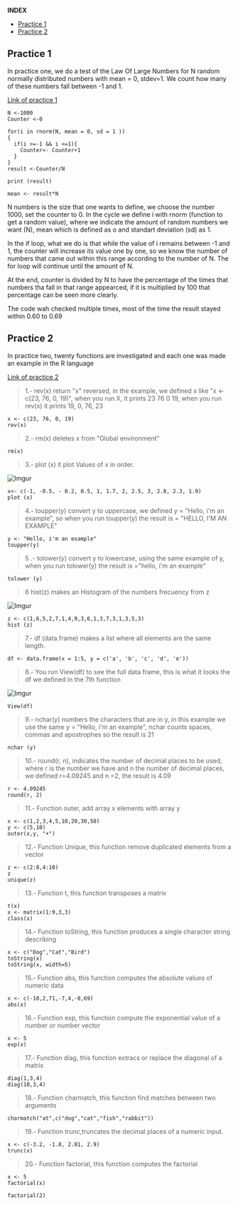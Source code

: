 **INDEX**

- [Practice 1](#practice-1)
- [Practice 2](#practice-2)

<div id='pr1' />

## Practice 1 
In practice one, we do a test of the Law Of Large Numbers for N random normally distributed numbers with mean = 0, stdev=1. We count how many of these numbers fall between -1 and 1.

[Link of practice 1](https://github.com/AdamariMosqueda/Data_Mining/blob/Unit_1/Practice/Practice%201.R)

```
N <-1000
Counter <-0

for(i in rnorm(N, mean = 0, sd = 1 ))
{
  if(i >=-1 && i <=1){
    Counter<- Counter+1
  }
}
result <-Counter/N

print (result)

mean <- result*N

```
N numbers is the size that one wants to define, we choose the number 1000, set the counter to 0. In the cycle we define i with rnorm (function to get a random value), where we indicate the amount of random  numbers we want (N), mean which is defined as o and standart deviation (sd) as 1.

In the if loop, what we do is that while the value of i remains between -1 and 1, the counter will increase its value one by one, so we know the number of numbers that came out within this range according to the number of N. The for loop will continue until the amount of N. 

At the end, counter is divided by N to have the percentage of the times that numbers tha fall in that range appearced, if it is multiplied by 100 that percentage can be seen more clearly.

The code wah checked multiple times, most of the time the result stayed within 0.60 to 0.69



<div id='pr2' />

## Practice 2 

In practice two, twenty functions are investigated and each one was made an example in the R language
  
[Link of practice 2](https://github.com/AdamariMosqueda/Data_Mining/blob/Unit_1/Practice/Practice%202.R)



> 1.- rev(x) return "x" reversed, in the example, we defined x like "x <- c(23, 76, 0, 19)", when you
run X, it prints 23 76 0 19, when you run rev(x) it prints 19, 0, 76, 23
```
x <- c(23, 76, 0, 19)
rev(x)
```

> 2.- rm(x) deletes x from "Global environment"
```
rm(x)
```

> 3.- plot (x) it plot Values of x in order.

![Imgur](https://i.imgur.com/ueTmlY6.png)
 
```
x<- c(-1, -0.5, - 0.2, 0.5, 1, 1.7, 2, 2.5, 3, 2.8, 2.3, 1.9)
plot (x)
```
> 4.- toupper(y) convert y to uppercase, we defined y = "Hello, i'm an example", so when you run
toupper(y) the result is = "HELLO, I'M AN EXAMPLE"
```
y <- "Hello, i'm an example"
toupper(y)
```
> 5 .- tolower(y) convert y to lowercase, using the same example of y, when you run
tolower(y) the result is ="hello, i'm an example"

```
tolower (y)
```
> 6 hist(z) makes an Histogram of the numbers frecuency from z

![Imgur](https://i.imgur.com/QZPokTa.png)

```
z <- c(1,6,5,2,7,1,4,9,3,6,1,3,7,3,1,3,5,3)
hist (z)
```
> 7.- df (data.frame) makes a list where all elements are the same length.
```
df <- data.frame(x = 1:5, y = c('a', 'b', 'c', 'd', 'e')) 
```
> 8.- You run View(df) to see the full data frame, this is what it looks the df we defined in the 7th function

![Imgur](https://i.imgur.com/EdMVxQG.png)
```
View(df)
```
> 9.- nchar(y) numbers the characters that are in y, in this example we use the same y = "Hello, i'm an example", nchar counts spaces, commas and apostrophes so the result is 21 
```
nchar (y)
```
> 10.- round(r, n), indicates the number of decimal places to be used, where r is the number we have and n the number of decimal places, we defined r=4.09245 and n =2, the result is 4.09

``` 
r <- 4.09245
round(r, 2)
```
> 11.- Function outer, add array x elements with array y
```
x <- c(1,2,3,4,5,10,20,30,50)
y <- c(5,10)
outer(x,y, "+")
```
> 12.- Function Unique, this function remove duplicated elements from a vector
```
z <- c(2:8,4:10) 
z
unique(z)
```
> 13.- Function t, this function transposes a matrix 
```
t(x)
x <- matrix(1:9,3,3)
class(x)
```
> 14.- Function toString, this function produces a single character string describing
```
x <- c("Dog","Cat","Bird")
toString(x)
toString(x, width=5)
```
> 15.- Function abs, this function computes the absolute values of numeric data
```
x <- c(-10,2,71,-7,4,-8,69)
abs(x)
```
> 16.- Function exp, this function compute the exponential value of a number or number vector
```
x <- 5
exp(x)
```
> 17.- Function diag, this function extracs or replace the diagonal of a matrix
```
diag(1,3,4)
diag(10,3,4)
```
> 18.- Function charmatch, this function find matches between two arguments
```
charmatch("at",c("dog","cat","fish","rabbit"))
```
> 19.- Function trunc,truncates the decimal places of a numeric input.
```
x <- c(-3.2, -1.8, 2.01, 2.9)
trunc(x)
```
> 20.- Function factorial, this function computes the factorial
```
x <- 5
factorial(x)

factorial(2)
```